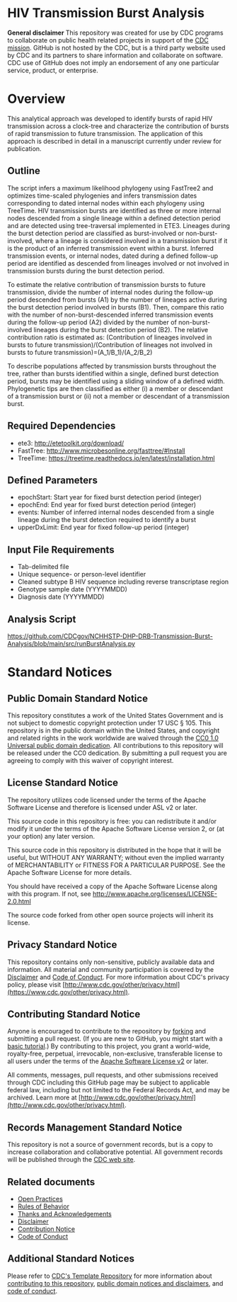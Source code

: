 # HIV Transmission Burst Analysis

**General disclaimer** This repository was created for use by CDC programs to collaborate on public health related projects in support of the [CDC mission](https://www.cdc.gov/about/organization/mission.htm).  GitHub is not hosted by the CDC, but is a third party website used by CDC and its partners to share information and collaborate on software. CDC use of GitHub does not imply an endorsement of any one particular service, product, or enterprise. 

# Overview

This analytical approach was developed to identify bursts of rapid HIV transmission across a clock-tree and characterize the contribution of bursts of rapid transmission to future transmission. The application of this approach is described in detail in a manuscript currently under review for publication.

## Outline

The script infers a maximum likelihood phylogeny using FastTree2 and optimizes time-scaled phylogenies and infers transmission dates corresponding to dated internal nodes within each phylogeny using TreeTime. HIV transmission bursts are identified as three or more internal nodes descended from a single lineage within a defined detection period and are detected using tree-traversal implemented in ETE3. Lineages during the burst detection period are classified as burst-involved or non-burst-involved, where a lineage is considered involved in a transmission burst if it is the product of an inferred transmission event within a burst. Inferred transmission events, or internal nodes, dated during a defined follow-up period are identified as descended from lineages involved or not involved in transmission bursts during the burst detection period. 

To estimate the relative contribution of transmission bursts to future transmission, divide the number of internal nodes during the follow-up period descended from bursts (A1) by the number of lineages active during the burst detection period involved in bursts (B1). Then, compare this ratio with the number of non-burst-descended inferred transmission events during the follow-up period (A2) divided by the number of non-burst-involved lineages during the burst detection period (B2). The relative contribution ratio is estimated as: 
(Contribution of lineages involved in bursts to future transmission)/(Contribution of lineages not involved in bursts to future transmission)=(A_1/B_1)/(A_2/B_2)

To describe populations affected by transmission bursts throughout the tree, rather than bursts identified within a single, defined burst detection period, bursts may be identified using a sliding window of a defined width. Phylogenetic tips are then classified as either (i) a member or descendant of a transmission burst or (ii) not a member or descendant of a transmission burst. 

## Required Dependencies

* ete3: http://etetoolkit.org/download/
* FastTree: http://www.microbesonline.org/fasttree/#Install
* TreeTime: https://treetime.readthedocs.io/en/latest/installation.html

## Defined Parameters

* epochStart: Start year for fixed burst detection period (integer)
* epochEnd: End year for fixed burst detection period (integer)
* events: Number of inferred internal nodes descended from a single lineage during the burst detection required to identify a burst
* upperDxLimit: End year for fixed follow-up period (integer)

## Input File Requirements

* Tab-delimited file
* Unique sequence- or person-level identifier
* Cleaned subtype B HIV sequence including reverse transcriptase region
* Genotype sample date (YYYYMMDD)
* Diagnosis date (YYYYMMDD)

## Analysis Script

https://github.com/CDCgov/NCHHSTP-DHP-DRB-Transmission-Burst-Analysis/blob/main/src/runBurstAnalysis.py

# Standard Notices
  
## Public Domain Standard Notice
This repository constitutes a work of the United States Government and is not
subject to domestic copyright protection under 17 USC § 105. This repository is in
the public domain within the United States, and copyright and related rights in
the work worldwide are waived through the [CC0 1.0 Universal public domain dedication](https://creativecommons.org/publicdomain/zero/1.0/).
All contributions to this repository will be released under the CC0 dedication. By
submitting a pull request you are agreeing to comply with this waiver of
copyright interest.

## License Standard Notice
The repository utilizes code licensed under the terms of the Apache Software
License and therefore is licensed under ASL v2 or later.

This source code in this repository is free: you can redistribute it and/or modify it under
the terms of the Apache Software License version 2, or (at your option) any
later version.

This source code in this repository is distributed in the hope that it will be useful, but WITHOUT ANY
WARRANTY; without even the implied warranty of MERCHANTABILITY or FITNESS FOR A
PARTICULAR PURPOSE. See the Apache Software License for more details.

You should have received a copy of the Apache Software License along with this
program. If not, see http://www.apache.org/licenses/LICENSE-2.0.html

The source code forked from other open source projects will inherit its license.

## Privacy Standard Notice
This repository contains only non-sensitive, publicly available data and
information. All material and community participation is covered by the
[Disclaimer](DISCLAIMER.md)
and [Code of Conduct](code-of-conduct.md).
For more information about CDC's privacy policy, please visit [http://www.cdc.gov/other/privacy.html](https://www.cdc.gov/other/privacy.html).

## Contributing Standard Notice
Anyone is encouraged to contribute to the repository by [forking](https://help.github.com/articles/fork-a-repo)
and submitting a pull request. (If you are new to GitHub, you might start with a
[basic tutorial](https://help.github.com/articles/set-up-git).) By contributing
to this project, you grant a world-wide, royalty-free, perpetual, irrevocable,
non-exclusive, transferable license to all users under the terms of the
[Apache Software License v2](http://www.apache.org/licenses/LICENSE-2.0.html) or
later.

All comments, messages, pull requests, and other submissions received through
CDC including this GitHub page may be subject to applicable federal law, including but not limited to the Federal Records Act, and may be archived. Learn more at [http://www.cdc.gov/other/privacy.html](http://www.cdc.gov/other/privacy.html).

## Records Management Standard Notice
This repository is not a source of government records, but is a copy to increase
collaboration and collaborative potential. All government records will be
published through the [CDC web site](http://www.cdc.gov).

## Related documents
* [Open Practices](open_practices.md)
* [Rules of Behavior](rules_of_behavior.md)
* [Thanks and Acknowledgements](thanks.md)
* [Disclaimer](DISCLAIMER.md)
* [Contribution Notice](CONTRIBUTING.md)
* [Code of Conduct](code-of-conduct.md)

## Additional Standard Notices
Please refer to [CDC's Template Repository](https://github.com/CDCgov/template) for more information about [contributing to this repository](https://github.com/CDCgov/template/blob/main/CONTRIBUTING.md), [public domain notices and disclaimers](https://github.com/CDCgov/template/blob/main/DISCLAIMER.md), and [code of conduct](https://github.com/CDCgov/template/blob/main/code-of-conduct.md).
